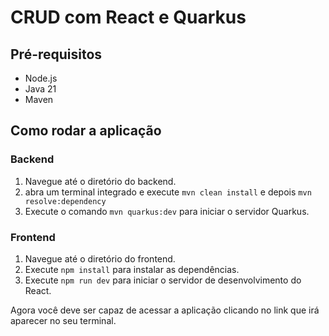 # CRUD com React e Quarkus

## Pré-requisitos

- Node.js 
- Java 21
- Maven

## Como rodar a aplicação

### Backend

1. Navegue até o diretório do backend.
2. abra um terminal integrado e execute `mvn clean install` e depois `mvn resolve:dependency` 
3. Execute o comando `mvn quarkus:dev` para iniciar o servidor Quarkus.

### Frontend

1. Navegue até o diretório do frontend.
2. Execute `npm install` para instalar as dependências.
3. Execute `npm run dev` para iniciar o servidor de desenvolvimento do React.

Agora você deve ser capaz de acessar a aplicação clicando no link que irá aparecer no seu terminal.
